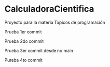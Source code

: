 # CalculadoraCientifica
Proyecto para la materia Topicos de programación

Prueba 1er commit

Prueba 2do commit

Prueba 3er commit desde no main

Pureba 4to commit